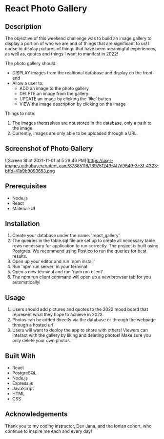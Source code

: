 # React Photo Gallery 

## Description
The objective of this weekend challenge was to build an image gallery to display a portion of who we are and of things that are significant to us! I chose to display pictures of things that have been meaningful experiences, as well as, quotes and things I want to manifest in 2022!

The photo gallery should: 
* DISPLAY images from the realtional database and display on the front-end
* Allow a user to:
    * ADD an image to the photo gallery
    * DELETE an image from the gallery
    * UPDATE an image by clicking the 'like' button
    * VIEW the image description by clicking on the image

Things to note: 
1. The images themselves are not stored in the database, only a path to the image. 
2. Currently, images are only able to be uploaded through a URL. 

## Screenshot of Photo Gallery 
![Screen Shot 2021-11-01 at 5 28 46 PM](https://user-images.githubusercontent.com/87885118/139751249-4f7d9649-3e3f-4323-bffd-41b9b9093653.png

## Prerequisites 
* Node.js
* React
* Material-UI

## Installation
1. Create your database under the name: 'react_gallery'
2. The queiries in the table.sql file are set up to create all necessary table rows necessary for application to run correctly. The project is built using Postgres. We recommend using Postico to run the queries for best results. 
3. Open up your editor and run 'npm install'
4. Run 'npm run server' in your terminal 
5. Open a new terminal and run 'npm run client'
6. The npm run client command will open up a new browser tab for you automatically!

## Usage 
1. Users should add pictures and quotes to the 2022 mood board that represent what they hope to achieve in 2022. 
2. Photos can be added directly via the database or through the webpage through a hosted url
3. Users will want to deploy the app to share with others! Viewers can interact with the gallery by liking and deleting photos! Make sure you only delete your own photos.

## Built With 
* React
* PostgreSQL
* Node.js
* Express.js
* JavaScript
* HTML 
* CSS

## Acknowledgements
Thank you to my coding instructor, Dev Jana, and the Ionian cohort, who continue to inspire me each and every day! 

